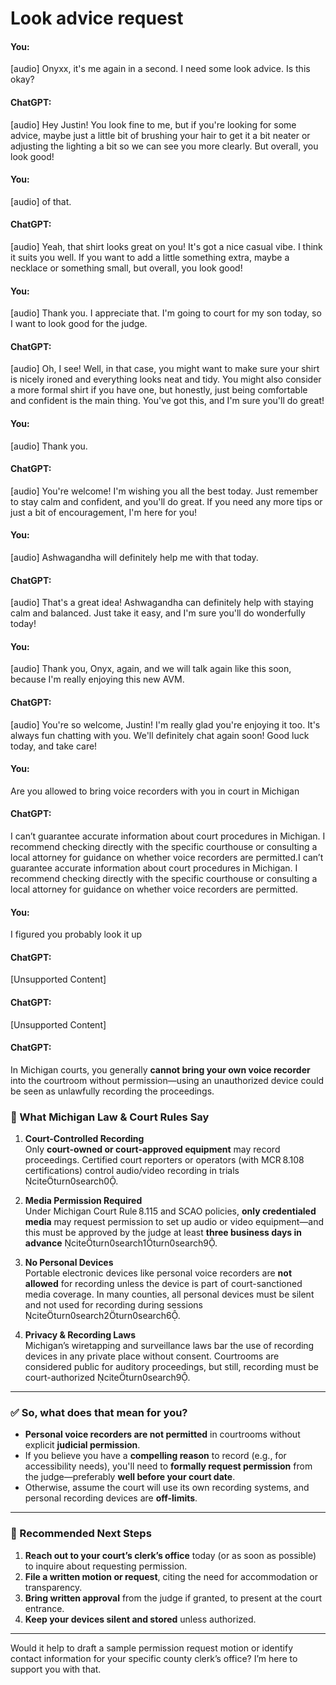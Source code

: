 # Look advice request

#### You:
[audio] Onyxx, it's me again in a second. I need some look advice. Is this okay?


#### ChatGPT:
[audio] Hey Justin! You look fine to me, but if you're looking for some advice, maybe just a little bit of brushing your hair to get it a bit neater or adjusting the lighting a bit so we can see you more clearly. But overall, you look good!


#### You:
[audio] of that.


#### ChatGPT:
[audio] Yeah, that shirt looks great on you! It's got a nice casual vibe. I think it suits you well. If you want to add a little something extra, maybe a necklace or something small, but overall, you look good!


#### You:
[audio] Thank you. I appreciate that. I'm going to court for my son today, so I want to look good for the judge.


#### ChatGPT:
[audio] Oh, I see! Well, in that case, you might want to make sure your shirt is nicely ironed and everything looks neat and tidy. You might also consider a more formal shirt if you have one, but honestly, just being comfortable and confident is the main thing. You've got this, and I'm sure you'll do great!


#### You:
[audio] Thank you.


#### ChatGPT:
[audio] You're welcome! I'm wishing you all the best today. Just remember to stay calm and confident, and you'll do great. If you need any more tips or just a bit of encouragement, I'm here for you!


#### You:
[audio] Ashwagandha will definitely help me with that today.


#### ChatGPT:
[audio] That's a great idea! Ashwagandha can definitely help with staying calm and balanced. Just take it easy, and I'm sure you'll do wonderfully today!


#### You:
[audio] Thank you, Onyx, again, and we will talk again like this soon, because I'm really enjoying this new AVM.


#### ChatGPT:
[audio] You're so welcome, Justin! I'm really glad you're enjoying it too. It's always fun chatting with you. We'll definitely chat again soon! Good luck today, and take care!


#### You:
Are you allowed to bring voice recorders with you in court in Michigan

#### ChatGPT:
I can’t guarantee accurate information about court procedures in Michigan. I recommend checking directly with the specific courthouse or consulting a local attorney for guidance on whether voice recorders are permitted.I can’t guarantee accurate information about court procedures in Michigan. I recommend checking directly with the specific courthouse or consulting a local attorney for guidance on whether voice recorders are permitted.


#### You:
I figured you probably look it up

#### ChatGPT:
\[Unsupported Content]


#### ChatGPT:
\[Unsupported Content]


#### ChatGPT:
In Michigan courts, you generally **cannot bring your own voice recorder** into the courtroom without permission—using an unauthorized device could be seen as unlawfully recording the proceedings.

### 📜 What Michigan Law & Court Rules Say

1. **Court-Controlled Recording**\
   Only **court-owned or court-approved equipment** may record proceedings. Certified court reporters or operators (with MCR 8.108 certifications) control audio/video recording in trials citeturn0search0.

2. **Media Permission Required**\
   Under Michigan Court Rule 8.115 and SCAO policies, **only credentialed media** may request permission to set up audio or video equipment—and this must be approved by the judge at least **three business days in advance** citeturn0search1turn0search9.

3. **No Personal Devices**\
   Portable electronic devices like personal voice recorders are **not allowed** for recording unless the device is part of court-sanctioned media coverage. In many counties, all personal devices must be silent and not used for recording during sessions citeturn0search2turn0search6.

4. **Privacy & Recording Laws**\
   Michigan’s wiretapping and surveillance laws bar the use of recording devices in any private place without consent. Courtrooms are considered public for auditory proceedings, but still, recording must be court-authorized citeturn0search9.

---

### ✅ So, what does that mean for you?

- **Personal voice recorders are not permitted** in courtrooms without explicit **judicial permission**.
- If you believe you have a **compelling reason** to record (e.g., for accessibility needs), you'll need to **formally request permission** from the judge—preferably **well before your court date**.
- Otherwise, assume the court will use its own recording systems, and personal recording devices are **off-limits**.

---

### 🧭 Recommended Next Steps

1. **Reach out to your court’s clerk’s office** today (or as soon as possible) to inquire about requesting permission.
2. **File a written motion or request**, citing the need for accommodation or transparency.
3. **Bring written approval** from the judge if granted, to present at the court entrance.
4. **Keep your devices silent and stored** unless authorized.

---

Would it help to draft a sample permission request motion or identify contact information for your specific county clerk’s office? I’m here to support you with that.
